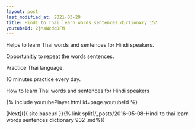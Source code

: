 ```yaml
---
layout: post
last_modified_at: 2021-03-29
title: Hindi to Thai learn words sentences dictionary 157 
youtubeId: 2jMsNcdqDFM
---
```

 
 
Helps to learn Thai words and sentences for Hindi speakers.

Opportunitiy to repeat the words sentences. 

Practice Thai language. 
 
10 minutes practice every day. 
 
How to learn Thai words and sentences for Hindi speakers 
 
{% include youtubePlayer.html id=page.youtubeId %}
 
 
[Next]({{ site.baseurl }}{% link  split1/_posts/2016-05-08-Hindi to thai learn words sentences dictionary 932 .md%})
 
